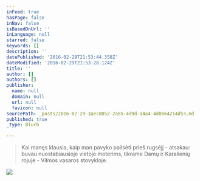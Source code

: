 ```yaml
---
inFeed: true
hasPage: false
inNav: false
isBasedOnUrl: ''
inLanguage: null
starred: false
keywords: []
description: ''
datePublished: '2016-02-29T21:53:44.358Z'
dateModified: '2016-02-29T21:53:28.124Z'
title: ''
author: []
authors: []
publisher:
  name: null
  domain: null
  url: null
  favicon: null
sourcePath: _posts/2016-02-29-3aec8052-2a85-4d9d-a4a4-4d0664214d53.md
published: true
_type: Blurb

---
```

> Kai manęs klausia, kaip man pavyko pailsėti prieš rugsėjį - atsakau: buvau nuostabiausioje vietoje moterims, tikrame Damų ir Karalienių rojuje - Vilmos vasaros stovykloje.

![](https://the-grid-user-content.s3-us-west-2.amazonaws.com/2016bdbb-3101-456a-a205-9db9327ef70b.jpg)